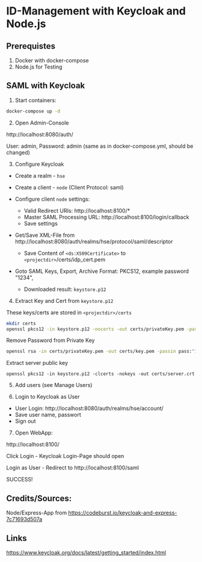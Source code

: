 # ID-Management with Keycloak and Node.js

## Prerequistes
1. Docker with docker-compose
2. Node.js for Testing

## SAML with  Keycloak

1. Start containers:

```bash
docker-compose up -d
```

2. Open Admin-Console

http://localhost:8080/auth/

User: admin, Password: admin (same as in docker-compose.yml, should be changed) 

3. Configure Keycloak
* Create a realm - `hse`
* Create a client - `node` (Client Protocol: saml)
* Configure client `node` settings:
  * Valid Redirect URIs: http://localhost:8100/*
  * Master SAML Processing URL: http://localhost:8100/login/callback
  * Save settings

* Get/Save XML-File from http://localhost:8080/auth/realms/hse/protocol/saml/descriptor
  * Save Content of `<ds:X509Certificate>` to `<projectdir>`/certs/idp_cert.pem

* Goto SAML Keys, Export, Archive Format: PKCS12, example password "1234", 
  * Downloaded result: `keystore.p12`

4. Extract Key and Cert from `keystore.p12`

These keys/certs are stored in `<projectdir>/certs`

```bash
mkdir certs
openssl pkcs12 -in keystore.p12 -nocerts -out certs/privateKey.pem -passin pass:"1234"
```

Remove Password from Private Key
```bash
openssl rsa -in certs/privateKey.pem -out certs/key.pem -passin pass:"1234"
```

Extract server public key

```
openssl pkcs12 -in keystore.p12 -clcerts -nokeys -out certs/server.crt
```

5. Add users (see Manage Users)

6. Login to Keycloak as User

* User Login: http://localhost:8080/auth/realms/hse/account/
* Save user name, passwort
* Sign out

7. Open WebApp:

http://localhost:8100/

Click Login - Keycloak Login-Page should open

Login as User - Redirect to http://localhost:8100/saml 

SUCCESS!

## Credits/Sources: 

Node/Express-App from https://codeburst.io/keycloak-and-express-7c71693d507a

## Links
https://www.keycloak.org/docs/latest/getting_started/index.html
